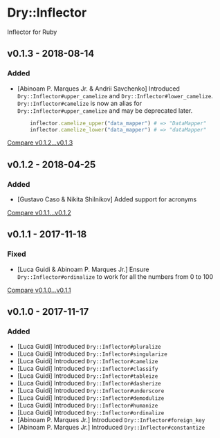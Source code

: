 # Dry::Inflector

Inflector for Ruby

## v0.1.3 - 2018-08-14

### Added

- [Abinoam P. Marques Jr. & Andrii Savchenko] Introduced `Dry::Inflector#upper_camelize` and `Dry::Inflector#lower_camelize`. `Dry::Inflector#camelize` is now an alias for `Dry::Inflector#upper_camelize` and may be deprecated later.

	```ruby
		inflector.camelize_upper("data_mapper") # => "DataMapper"
		inflector.camelize_lower("data_mapper") # => "dataMapper"
	```

[Compare v0.1.2...v0.1.3](https://github.com/dry-rb/dry-inflector/compare/v0.1.2...v0.1.3)

## v0.1.2 - 2018-04-25

### Added

- [Gustavo Caso & Nikita Shilnikov] Added support for acronyms

[Compare v0.1.1...v0.1.2](https://github.com/dry-rb/dry-inflector/compare/v0.1.1...v0.1.2)

## v0.1.1 - 2017-11-18
### Fixed
- [Luca Guidi & Abinoam P. Marques Jr.] Ensure `Dry::Inflector#ordinalize` to work for all the numbers from 0 to 100

[Compare v0.1.0...v0.1.1](https://github.com/dry-rb/dry-inflector/compare/v0.1.0...v0.1.1)

## v0.1.0 - 2017-11-17
### Added
- [Luca Guidi] Introduced `Dry::Inflector#pluralize`
- [Luca Guidi] Introduced `Dry::Inflector#singularize`
- [Luca Guidi] Introduced `Dry::Inflector#camelize`
- [Luca Guidi] Introduced `Dry::Inflector#classify`
- [Luca Guidi] Introduced `Dry::Inflector#tableize`
- [Luca Guidi] Introduced `Dry::Inflector#dasherize`
- [Luca Guidi] Introduced `Dry::Inflector#underscore`
- [Luca Guidi] Introduced `Dry::Inflector#demodulize`
- [Luca Guidi] Introduced `Dry::Inflector#humanize`
- [Luca Guidi] Introduced `Dry::Inflector#ordinalize`
- [Abinoam P. Marques Jr.] Introduced `Dry::Inflector#foreign_key`
- [Abinoam P. Marques Jr.] Introduced `Dry::Inflector#constantize`
